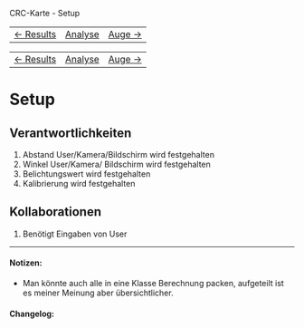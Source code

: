 CRC-Karte - Setup
<table>
<tbody>
  <tr>
    <td>
        <a href='crc-results.md'>
            ← Results
        </a>
    </td>
    <td>
        <a href='README.md'>
            Analyse
        </a>
    </td>
    <td>
        <a href='crc-auge.md'>
            Auge →
        </a>
    </td>
  </tr>
</tbody>
</table>

<table>
<tbody>
  <tr>
    <td>
        <a href='crc-Results.md'>
            ← Results
        </a>
    </td>
    <td>
        <a href='README.md'>
            Analyse
        </a>
    </td>
    <td>
        <a href='crc-Auge.md'>
            Auge →
        </a>
    </td>
  </tr>
</tbody>
</table>

# Setup
## Verantwortlichkeiten
1. Abstand User/Kamera/Bildschirm wird festgehalten
2. Winkel User/Kamera/ Bildschirm wird festgehalten
3. Belichtungswert wird festgehalten
4. Kalibrierung wird festgehalten


## Kollaborationen
1. Benötigt Eingaben von User

---
#### Notizen:
- Man könnte auch alle in eine Klasse Berechnung packen, aufgeteilt ist es meiner Meinung aber übersichtlicher.

#### Changelog:
<!-- Hier eventuelle Abänderungen dokumentieren -->
